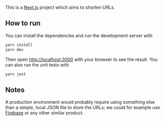 This is a [Next.js](https://nextjs.org/) project which aims to shorten URLs.

## How to run

You can install the dependencies and run the development server with

```bash
yarn install
yarn dev
```

Then open [http://localhost:3000](http://localhost:3000) with your browser to see the result.
You can also run the unit tests with

```bash
yarn jest
```

## Notes

A production environment would probably require using something else than a simple, local JSON file to store the URLs; we could for example use [Firebase](https://firebase.google.com/) or any other similar product.
